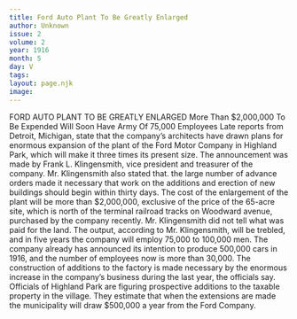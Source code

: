 ```yaml
---
title: Ford Auto Plant To Be Greatly Enlarged
author: Unknown
issue: 2
volume: 2
year: 1916
month: 5
day: V
tags:
layout: page.njk
image:
---
```

FORD AUTO PLANT TO BE GREATLY ENLARGED    More Than $2,000,000 To Be Expended    Will Soon Have Army Of 75,000 Employees    Late reports from Detroit, Michigan, state that the company’s architects have drawn plans for enormous expansion of the plant of the Ford Motor Company in Highland Park, which will make it three times its present size. The announcement was made by Frank L. Klingensmith, vice president and treasurer of the company.       Mr. Klingensmith also stated that. the large number of advance orders made it necessary that work on the additions and erection of new buildings should begin within thirty days.       The cost of the enlargement of the plant will be more than $2,000,000, exclusive of the price of the 65-acre site, which is north of the terminal railroad tracks on Woodward avenue, purchased by the company recently. Mr. Klingensmith did not tell what was paid for the land.       The output, according to Mr. Klingensmith, will be trebled, and in five years the company will employ 75,000 to 100,000 men.       The company already has announced its intention to produce 500,000 cars in 1916, and the number of employees now is more than 30,000.       The construction of additions to the factory is made necessary by the enormous increase in the company’s business during the last year, the officials say.       Officials of Highland Park are figuring prospective additions to the taxable property in the village. They estimate that when the extensions are made the municipality will draw $500,000 a year from the Ford Company. 


